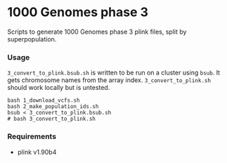 # 1000 Genomes phase 3

Scripts to generate 1000 Genomes phase 3 plink files, split by superpopulation.


### Usage

`3_convert_to_plink.bsub.sh` is written to be run on a cluster using `bsub`. It gets chromosome names from the array index. `3_convert_to_plink.sh` should work locally but is untested.

```
bash 1_download_vcfs.sh
bash 2_make_population_ids.sh
bsub < 3_convert_to_plink.bsub.sh
# bash 3_convert_to_plink.sh
```

### Requirements

- plink v1.90b4
